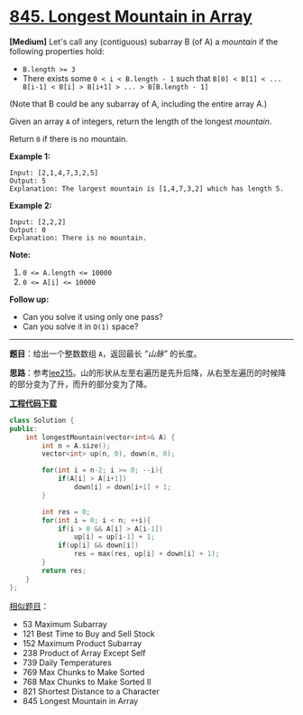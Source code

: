 # [845. Longest Mountain in Array](https://leetcode.com/problems/longest-mountain-in-array/)

**[Medium]** Let's call any (contiguous) subarray B (of A) a *mountain* if the following properties hold:

- `B.length >= 3`
- There exists some `0 < i < B.length - 1` such that `B[0] < B[1] < ... B[i-1] < B[i] > B[i+1] > ... > B[B.length - 1]`

(Note that B could be any subarray of A, including the entire array A.)

Given an array `A` of integers, return the length of the longest *mountain*.

Return `0` if there is no mountain.

**Example 1:**

```
Input: [2,1,4,7,3,2,5]
Output: 5
Explanation: The largest mountain is [1,4,7,3,2] which has length 5.
```

**Example 2:**

```
Input: [2,2,2]
Output: 0
Explanation: There is no mountain.
```

**Note:**

1. `0 <= A.length <= 10000`
2. `0 <= A[i] <= 10000`

**Follow up:**

- Can you solve it using only one pass?
- Can you solve it in `O(1)` space?

-----

**题目**：给出一个整数数组 `A`，返回最长 *“山脉”* 的长度。

**思路**：参考[lee215](https://leetcode.com/problems/longest-mountain-in-array/discuss/135593/C%2B%2BJavaPython-1-pass-and-O(1)-space)。山的形状从左至右遍历是先升后降，从右至左遍历的时候降的部分变为了升，而升的部分变为了降。

[**工程代码下载**](https://github.com/shenkh/leetcode)

```cpp
class Solution {
public:
    int longestMountain(vector<int>& A) {
        int n = A.size();
        vector<int> up(n, 0), down(n, 0);

        for(int i = n-2; i >= 0; --i){
            if(A[i] > A[i+1])
                down[i] = down[i+1] + 1;
        }

        int res = 0;
        for(int i = 0; i < n; ++i){
            if(i > 0 && A[i] > A[i-1])
                up[i] = up[i-1] + 1;
            if(up[i] && down[i])
                res = max(res, up[i] + down[i] + 1);
        }
        return res;
    }
};
```

[相似题目](https://leetcode.com/problems/longest-mountain-in-array/discuss/135593/C++JavaPython-1-pass-and-O(1)-space/143182)：

- 53 Maximum Subarray
- 121 Best Time to Buy and Sell Stock
- 152 Maximum Product Subarray
- 238 Product of Array Except Self
- 739 Daily Temperatures
- 769 Max Chunks to Make Sorted
- 768 Max Chunks to Make Sorted II
- 821 Shortest Distance to a Character
- 845 Longest Mountain in Array